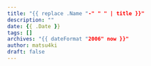```yaml
---
title: "{{ replace .Name "-" " " | title }}"
description: ""
date: {{ .Date }}
tags: []
archives: "{{ dateFormat "2006" now }}"
author: matsu4ki
draft: false
---
```

